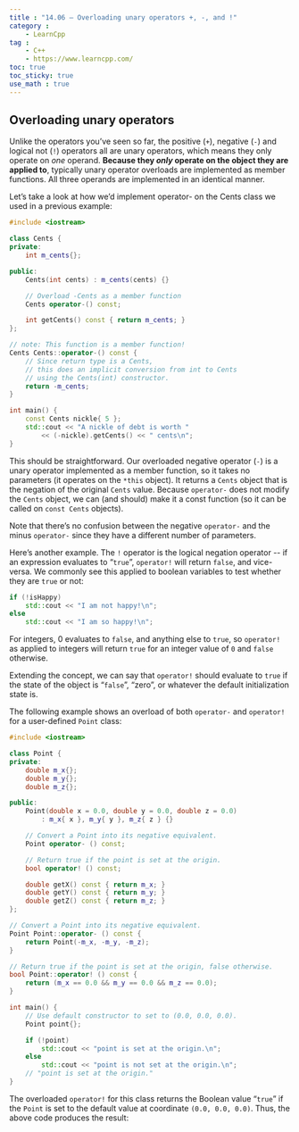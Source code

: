 ```yaml
---
title : "14.06 — Overloading unary operators +, -, and !"
category :
    - LearnCpp
tag : 
    - C++
    - https://www.learncpp.com/
toc: true  
toc_sticky: true 
use_math : true
---
```



## Overloading unary operators

Unlike the operators you’ve seen so far, the positive (`+`), negative (`-`) and logical not (`!`) operators all are unary operators, which means they only operate on *one* operand. **Because they *only* operate on the object they are applied to**, typically unary operator overloads are implemented as member functions. All three operands are implemented in an identical manner.

Let’s take a look at how we’d implement operator- on the Cents class we used in a previous example:

```c++
#include <iostream>

class Cents {
private:
    int m_cents{};

public:
    Cents(int cents) : m_cents(cents) {}

    // Overload -Cents as a member function
    Cents operator-() const;

    int getCents() const { return m_cents; }
};

// note: This function is a member function!
Cents Cents::operator-() const {
    // Since return type is a Cents,
    // this does an implicit conversion from int to Cents
    // using the Cents(int) constructor.
    return -m_cents;
}

int main() {
    const Cents nickle{ 5 };
    std::cout << "A nickle of debt is worth "
        << (-nickle).getCents() << " cents\n";
}
```

This should be straightforward. Our overloaded negative operator (`-`) is a unary operator implemented as a member function, so it takes no parameters (it operates on the `*this` object). It returns a `Cents` object that is the negation of the original `Cents` value. Because `operator-` does not modify the `Cents` object, we can (and should) make it a const function (so it can be called on `const Cents` objects).

Note that there’s no confusion between the negative `operator-` and the minus `operator-` since they have a different number of parameters.

Here’s another example. The `!` operator is the logical negation operator -- if an expression evaluates to “`true`”, `operator!` will return `false`, and vice-versa. We commonly see this applied to boolean variables to test whether they are `true` or not:

```c++
if (!isHappy)
    std::cout << "I am not happy!\n";
else
    std::cout << "I am so happy!\n";
```

For integers, 0 evaluates to `false`, and anything else to `true`, so `operator!` as applied to integers will return `true` for an integer value of `0` and `false` otherwise.

Extending the concept, we can say that `operator!` should evaluate to `true` if the state of the object is “`false`”, “zero”, or whatever the default initialization state is.

The following example shows an overload of both `operator-` and `operator!` for a user-defined `Point` class:

```c++
#include <iostream>

class Point {
private:
    double m_x{};
    double m_y{};
    double m_z{};

public:
    Point(double x = 0.0, double y = 0.0, double z = 0.0)
        : m_x{ x }, m_y{ y }, m_z{ z } {}

    // Convert a Point into its negative equivalent.
    Point operator- () const;

    // Return true if the point is set at the origin.
    bool operator! () const;

    double getX() const { return m_x; }
    double getY() const { return m_y; }
    double getZ() const { return m_z; }
};

// Convert a Point into its negative equivalent.
Point Point::operator- () const {
    return Point(-m_x, -m_y, -m_z);
}

// Return true if the point is set at the origin, false otherwise.
bool Point::operator! () const {
    return (m_x == 0.0 && m_y == 0.0 && m_z == 0.0);
}

int main() {
    // Use default constructor to set to (0.0, 0.0, 0.0).
    Point point{}; 

    if (!point)
        std::cout << "point is set at the origin.\n";
    else
        std::cout << "point is not set at the origin.\n";
    // "point is set at the origin."
}
```

The overloaded `operator!` for this class returns the Boolean value “`true`” if the `Point` is set to the default value at coordinate `(0.0, 0.0, 0.0)`. Thus, the above code produces the result: